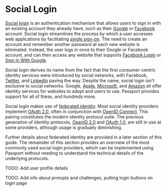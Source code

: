 # Social Login

[Social login](https://en.wikipedia.org/wiki/Social_login) is an authentication
mechanism that allows users to sign in with an existing account they already
have, such as their [Google](https://www.google.com/) or [Facebook](https://www.facebook.com/)
account.  Social login streamlines the process by which a user accesses web
applications by facilitating [single sign-on](https://en.wikipedia.org/wiki/Single_sign-on).
The need to create an account and remember another password at each new website
is eliminated.  Instead, the user logs in once to their Google or Facebook
account, and can then access any website that supports [Facebook Login](https://developers.facebook.com/docs/facebook-login/)
or [Sign In With Google](https://developers.google.com/identity/gsi/web).

Social login derives its name from the fact that the first consumer-centric
identity services were introduced by social networks, with Facebook, [Twitter](https://twitter.com/),
and [LinkedIn](https://www.linkedin.com/) paving the way.  Despite the name,
social login isn't exclusive to social networks.  Google, [Apple](https://www.apple.com/),
[Microsoft](https://www.microsoft.com/), and [Amazon](https://www.amazon.com/)
all offer identity services for websites to adopt and users to use.  Passport
provides support for all of these, and hundreds more.

Social login makes use of [federated identity](/docs/federated-identity/).  Most
social identity providers implement [OAuth 2.0](/docs/oauth-2/), often in
conjunction with [OpenID Connect](/docs/openid-connect/).  This pairing
constitutes the modern identity protocol suite.  The previous generation of
identity protocols, [OpenID 2.0](/docs/openid/) and [OAuth 1.0](/docs/oauth/),
are still in use at some providers, although usage is gradually diminishing.

Further details about federated identity are provided in a later section of this
guide.  The remainder of this section provides an overview of the most commonly
used social login providers, which can be implemented using Passport without
needing to understand the technical details of the underlying protocols.

TODO: Add user profile details

TODO: Add info about prmopts and challenges, putting login buttons on login page
